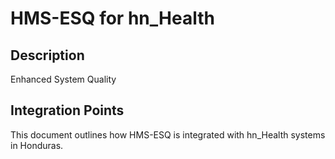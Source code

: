 # HMS-ESQ for hn_Health

## Description

Enhanced System Quality

## Integration Points

This document outlines how HMS-ESQ is integrated with hn_Health systems in Honduras.
